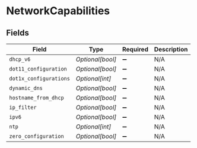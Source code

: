 # NetworkCapabilities


## Fields

| Field                  | Type                   | Required               | Description            |
| ---------------------- | ---------------------- | ---------------------- | ---------------------- |
| `dhcp_v6`              | *Optional[bool]*       | :heavy_minus_sign:     | N/A                    |
| `dot11_configuration`  | *Optional[bool]*       | :heavy_minus_sign:     | N/A                    |
| `dot1x_configurations` | *Optional[int]*        | :heavy_minus_sign:     | N/A                    |
| `dynamic_dns`          | *Optional[bool]*       | :heavy_minus_sign:     | N/A                    |
| `hostname_from_dhcp`   | *Optional[bool]*       | :heavy_minus_sign:     | N/A                    |
| `ip_filter`            | *Optional[bool]*       | :heavy_minus_sign:     | N/A                    |
| `ipv6`                 | *Optional[bool]*       | :heavy_minus_sign:     | N/A                    |
| `ntp`                  | *Optional[int]*        | :heavy_minus_sign:     | N/A                    |
| `zero_configuration`   | *Optional[bool]*       | :heavy_minus_sign:     | N/A                    |